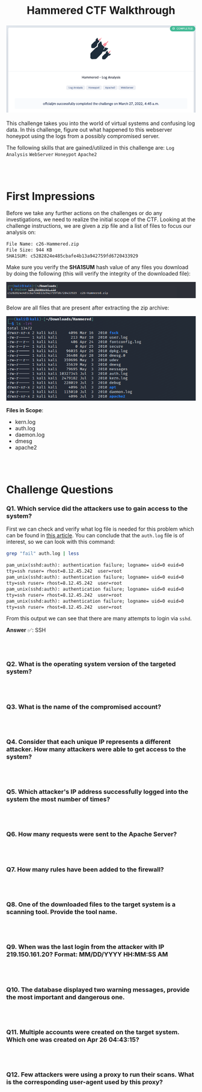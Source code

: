 <h1 align="center"> Hammered CTF Walkthrough </h1>

<h3 align="center">

![](Images/Hammered_Completed.png)

</h3>

<p>
This challenge takes you into the world of virtual systems and confusing log data. In this challenge, figure out what happened to this webserver honeypot using the logs from a possibly compromised server.

The following skills that are gained/utilized in this challenge are: `Log Analysis` `WebServer` `Honeypot` `Apache2`
</p>
<br></br>

<h1> First Impressions </h1>
<p>
Before we take any further actions on the challenges or do any investigations, we need to realize the initial scope of the CTF. Looking at the challenge instructions, we are given a zip file and a list of files to focus our analysis on:

    File Name: c26-Hammered.zip
    File Size: 944 KB
    SHA1SUM: c5282824e485cbafe4b13a942759fd6720433929

Make sure you verify the **SHA1SUM** hash value of any files you download by doing the following (this will verify the integrity of the downloaded file):

![](Images/Sha1sum_check.png)

Below are all files that are present after extracting the zip archive:

![](Images/Hammered_Extracted.png)

**Files in Scope**:
- kern.log
- auth.log
- daemon.log
- dmesg
- apache2


</p>
<br></br>

<h1> Challenge Questions </h1>

### Q1. Which service did the attackers use to gain access to the system?
<p>

First we can check and verify what log file is needed for this problem which can be found in [this article](https://www.eurovps.com/blog/important-linux-log-files-you-must-be-monitoring/). You can conclude that the `auth.log` file is of interest, so we can look with this command:

```bash
grep "fail" auth.log | less
```

```log
pam_unix(sshd:auth): authentication failure; logname= uid=0 euid=0 tty=ssh ruser= rhost=8.12.45.242  user=root
pam_unix(sshd:auth): authentication failure; logname= uid=0 euid=0 tty=ssh ruser= rhost=8.12.45.242  user=root
pam_unix(sshd:auth): authentication failure; logname= uid=0 euid=0 tty=ssh ruser= rhost=8.12.45.242  user=root
pam_unix(sshd:auth): authentication failure; logname= uid=0 euid=0 tty=ssh ruser= rhost=8.12.45.242  user=root
```         

From this output we can see that there are many attempts to login via `sshd`.

**Answer** ✅: SSH
</p>
<br></br>

### Q2. What is the operating system version of the targeted system?
<br></br>

### Q3. What is the name of the compromised account?
<br></br>

### Q4. Consider that each unique IP represents a different attacker. How many attackers were able to get access to the system?
<br></br>

### Q5. Which attacker's IP address successfully logged into the system the most number of times?
<br></br>

### Q6. How many requests were sent to the Apache Server?
<br></br>

### Q7. How many rules have been added to the firewall?
<br></br>

### Q8. One of the downloaded files to the target system is a scanning tool. Provide the tool name.
<br></br>

### Q9. When was the last login from the attacker with IP 219.150.161.20? Format: MM/DD/YYYY HH:MM:SS AM
<br></br>

### Q10. The database displayed two warning messages, provide the most important and dangerous one.
<br></br>

### Q11. Multiple accounts were created on the target system. Which one was created on Apr 26 04:43:15?
<br></br>

### Q12. Few attackers were using a proxy to run their scans. What is the corresponding user-agent used by this proxy?
<br></br>